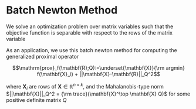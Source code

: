 # Batch Newton Method

We solve an optimization problem over matrix variables such that the objective function is separable with respect to the rows of the matrix variable

As an application, we use this batch newton method for computing the generalized proximal operator

$$\mathrm{prox}_f(\mathbf{R};Q):=\underset{\mathbf{X}}{\rm argmin} f(\mathbf{X}_i) + ||\mathbf{X}-\mathbf{R}||_Q^2$$

where $\mathbf{X}_i$ are rows of $\mathbf{X}\in\mathbb{R}^{n\times k}$, and the Mahalanobis-type norm $||\mathbf{X}||_Q^2 = {\rm trace}(\mathbf{X}^\top \mathbf{X} Q)$ for some positive definite matrix $Q$
